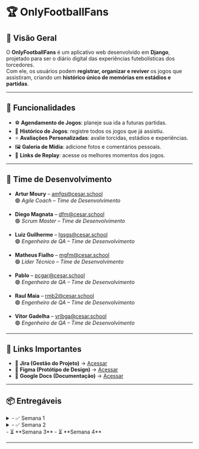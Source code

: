 # 🏆 OnlyFootballFans

## 📌 Visão Geral  
O **OnlyFootballFans** é um aplicativo web desenvolvido em **Django**, projetado para ser o diário digital das experiências futebolísticas dos torcedores.  
Com ele, os usuários podem **registrar, organizar e reviver** os jogos que assistiram, criando um **histórico único de memórias em estádios e partidas**.

---

## 📑 Funcionalidades  
- ⚽ **Agendamento de Jogos**: planeje sua ida a futuras partidas.  
- 📖 **Histórico de Jogos**: registre todos os jogos que já assistiu.  
- ⭐ **Avaliações Personalizadas**: avalie torcidas, estádios e experiências.  
- 🖼️ **Galeria de Mídia**: adicione fotos e comentários pessoais.  
- 🎥 **Links de Replay**: acesse os melhores momentos dos jogos.  

---

## 👥 Time de Desenvolvimento  

- **Artur Moury** – [amfgs@cesar.school](mailto:amfgs@cesar.school)  
  🟢 *Agile Coach – Time de Desenvolvimento*  

- **Diego Magnata** – [dfm@cesar.school](mailto:dfm@cesar.school)  
  🟢 *Scrum Master – Time de Desenvolvimento*  

- **Luiz Guilherme** – [lgsgs@cesar.school](mailto:lgsgs@cesar.school)  
  🟢 *Engenheiro de QA – Time de Desenvolvimento*  

- **Matheus Fialho** – [mgfm@cesar.school](mailto:mgfm@cesar.school)  
  🟢 *Líder Técnico – Time de Desenvolvimento*  

- **Pablo** – [pcgar@cesar.school](mailto:pcgar@cesar.school)  
  🟢 *Engenheiro de QA – Time de Desenvolvimento*  

- **Raul Maia** – [rmb2@cesar.school](mailto:rmb2@cesar.school)  
  🟢 *Engenheiro de QA – Time de Desenvolvimento*  

- **Vitor Gadelha** – [vrlbga@cesar.school](mailto:vrlbga@cesar.school)  
  🟢 *Engenheiro de QA – Time de Desenvolvimento*  

---

## 🔗 Links Importantes  
- 📌 **Jira (Gestão do Projeto)** → [Acessar](https://fds-cesar-school.atlassian.net/jira/software/projects/PGF/boards/1?atlOrigin=eyJpIjoiNWUxNGI5MDY2OGM1NDhiYWJiMjg5ZjliMWU0M2E3ZTMiLCJwIjoiaiJ9)  
- 🎨 **Figma (Protótipo de Design)** → [Acessar](https://www.figma.com/design/CXlarW1bJs3u1XKdIYB1Q0/ProjetoFDS?node-id=0-1&p=f&t=6GuU3fSHRvxqUSVA-0)  
- 📄 **Google Docs (Documentação)** → [Acessar](https://docs.google.com/document/d/1KJ7e-UgdJZPT6Hks4MEKToqq0ciq734pU-kY532tJzU/edit?usp=sharing)  

---

## 📦 Entregáveis  
<details>
  <summary>- ✅ Semana 1 </summary>
  
  [Screencast](https://youtu.be/Fxc6gBIscdQ)
  
  [Histórias](https://docs.google.com/document/d/1KJ7e-UgdJZPT6Hks4MEKToqq0ciq734pU-kY532tJzU/edit?usp=sharing )
  
  BackLog Jira
  [backLog jira](images/backlog1.png)
  
  Quadro Jira
  [quadro jira](images/quadrojira1.png)
</details>

<details>
  <summary>- ✅ Semana 2 </summary>
  
  Link do deploy
  [link deploy]()
  
  Screencast do deploy
  [screencast Do Deploy]()
  
  Issue/Bug Tracker
  [issue/bug tracker](images/bug_tracker1.png)
  
  Quadro Jira
  [quadro jira](images/quadrojira2.png)
</details>
- ⏳ **Semana 3**  
- ⏳ **Semana 4**  

---
